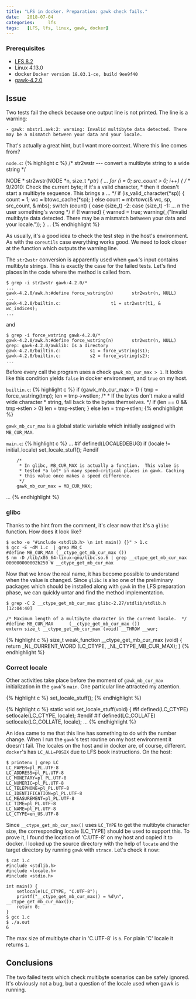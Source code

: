 ```yaml
---
title: "LFS in docker. Preparation: gawk check fails."
date:   2018-07-04
categories:     lfs
tags:   [LFS, lfs, linux, gawk, docker]
---
```


### Prerequisites
- [LFS 8.2][lfs-main]
- Linux 4.13.0
- docker `Docker version 18.03.1-ce, build 9ee9f40`
- [gawk-4.2.0][lfs-gawk]

## Issue
Two tests fail the check because one output line is not printed. The line is a warning:

```
- gawk: mbstr1.awk:2: warning: Invalid multibyte data detected. There may be a mismatch between your data and your locale.
```

That's actually a great hint, but I want more context. Where this line comes from? 

`node.c`:
{% highlight c %}
/* str2wstr --- convert a multibyte string to a wide string */

NODE *
str2wstr(NODE *n, size_t **ptr)
{
        ...
        for (i = 0; src_count > 0; i++) {
                /*
                 * 9/2010: Check the current byte; if it's a valid character,
                 * then it doesn't start a multibyte sequence. This brings a
                    ...
                 */
                if (is_valid_character(*sp)) {
                        count = 1;
                        wc = btowc_cache(*sp);
                } else
                        count = mbrtowc(& wc, sp, src_count, & mbs);
                switch (count) {
                case (size_t) -2:
                case (size_t) -1: 
                        ...
                        n the user something's wrong */
                        if (! warned) {
                                warned = true;
                                warning(_("Invalid multibyte data detected. There may be a mismatch between your data and your locale."));
                        }
...
{% endhighlight %}

As usually, it's a good idea to check the test step in the host's environment. As with the `coreutils` case everything works good. We need to look closer at the function which outputs the warning line.

The `str2wstr` conversion is apparently used when `gawk`'s input contains multibyte strings. This is exactly the case for the failed tests.  Let's find places in the code where the method is called from.

```
$ grep -i str2wstr gawk-4.2.0/*
...
gawk-4.2.0/awk.h:#define force_wstring(n)       str2wstr(n, NULL)
...
gawk-4.2.0/builtin.c:                   t1 = str2wstr(t1, & wc_indices);
...
```

and 

```
$ grep -i force_wstring gawk-4.2.0/*
gawk-4.2.0/awk.h:#define force_wstring(n)       str2wstr(n, NULL)
grep: gawk-4.2.0/awklib: Is a directory
gawk-4.2.0/builtin.c:           s1 = force_wstring(s1);
gawk-4.2.0/builtin.c:           s2 = force_wstring(s2);
...
```

Before every call the program uses a check `gawk_mb_cur_max > 1`. It looks like this condition yields `false` in docker environment, and `true` on my host.

`builtin.c`:
{% highlight c %}
        if (gawk_mb_cur_max > 1) {
                tmp = force_wstring(tmp);
                len = tmp->wstlen;
                /*
                 * If the bytes don't make a valid wide character
                 * string, fall back to the bytes themselves.
                 */
                 if (len == 0 && tmp->stlen > 0)
                         len = tmp->stlen;
        } else
                len = tmp->stlen;
{% endhighlight %}

`gawk_mb_cur_max` is a global static variable which initially assigned with `MB_CUR_MAX`. 

`main.c`:
{% highlight c %}
... 
#if defined(LOCALEDEBUG)
        if (locale != initial_locale)
                set_locale_stuff();
#endif

        /*
         * In glibc, MB_CUR_MAX is actually a function.  This value is
         * tested *a lot* in many speed-critical places in gawk. Caching
         * this value once makes a speed difference.
         */
        gawk_mb_cur_max = MB_CUR_MAX;
...
{% endhighlight %}

### glibc
Thanks to the hint from the comment, it's clear now that it's a `glibc` function. How does it look like? 

```
$ echo -e "#include <stdlib.h> \n int main() {}" > 1.c
$ gcc -E -dM 1.c  | grep MB_C                          
#define MB_CUR_MAX (__ctype_get_mb_cur_max ())
$ nm -D /lib/x86_64-linux-gnu/libc.so.6 | grep __ctype_get_mb_cur_max
000000000002b250 W __ctype_get_mb_cur_max
```

Now that we know the real name, it has become possible to understand when the value is changed. Since `glibc` is also one of the preliminary packages which should be installed along with `gawk` in the LFS preparation phase, we can quickly untar and find the method implementation.

```
$ grep -C 2 __ctype_get_mb_cur_max glibc-2.27/stdlib/stdlib.h                                                                                            [12:04:40]

/* Maximum length of a multibyte character in the current locale.  */
#define MB_CUR_MAX      (__ctype_get_mb_cur_max ())
extern size_t __ctype_get_mb_cur_max (void) __THROW __wur;

```

{% highlight c %}
size_t
weak_function
__ctype_get_mb_cur_max (void)
{
  return _NL_CURRENT_WORD (LC_CTYPE, _NL_CTYPE_MB_CUR_MAX);
}
{% endhighlight %}

### Correct locale

Other activities take place before the moment of `gawk_mb_cur_max` initialization in the `gawk`'s `main`. One particular line attracted my attention.

{% highlight c %}
        set_locale_stuff();
{% endhighlight %}

{% highlight c %}
static void
set_locale_stuff(void)
{
#if defined(LC_CTYPE)
        setlocale(LC_CTYPE, locale);
#endif
#if defined(LC_COLLATE)
        setlocale(LC_COLLATE, locale);
...
{% endhighlight %}

An idea came to me that this line has something to do with the number change. When I run the `gawk`'s test routine on my host environment it doesn't fail. The locales on the host and in docker are, of course, different. `docker`'s has `LC_ALL=POSIX` due to LFS book instructions. On the host: 

```
$ printenv | grep LC
LC_PAPER=pl_PL.UTF-8
LC_ADDRESS=pl_PL.UTF-8
LC_MONETARY=pl_PL.UTF-8
LC_NUMERIC=pl_PL.UTF-8
LC_TELEPHONE=pl_PL.UTF-8
LC_IDENTIFICATION=pl_PL.UTF-8
LC_MEASUREMENT=pl_PL.UTF-8
LC_TIME=pl_PL.UTF-8
LC_NAME=pl_PL.UTF-8
LC_CTYPE=en_US.UTF-8
```

Since `__ctype_get_mb_cur_max()` uses `LC_TYPE` to get the multibyte character size, the corresponding locale (LC_TYPE) should be used to support this. To prove it, I found the location of 'C.UTF-8' on my host and copied it to docker. I looked up the source directory with the help of `locate` and the target directory by running `gawk` with `strace`. Let's check it now:

```
$ cat 1.c
#include <stdlib.h> 
#include <locale.h>
#include <stdio.h> 

int main() {
    setlocale(LC_CTYPE, "C.UTF-8");
    printf("__ctype_get_mb_cur_max() = %d\n", __ctype_get_mb_cur_max());
    return 0;
}
$ gcc 1.c
$ ./a.out
6
```
The max size of multibyte char in 'C.UTF-8' is `6`. For plain 'C' locale it returns `1`.

## Conclusions
The two failed tests which check multibyte scenarios can be safely ignored. It's obviously not a bug, but a question of the locale used when gawk is running.

[lfs-main]: http://www.linuxfromscratch.org/lfs/view/8.2/
[lfs-gawk]: http://www.linuxfromscratch.org/lfs/view/8.2/chapter05/gawk.html
